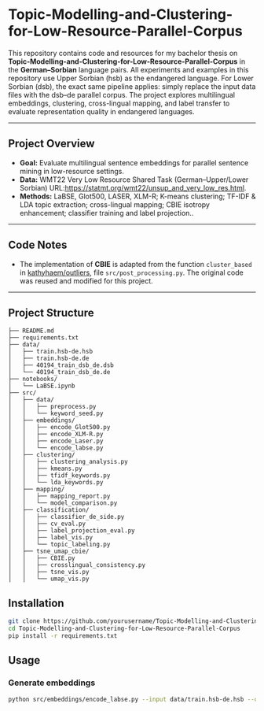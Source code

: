 # Topic-Modelling-and-Clustering-for-Low-Resource-Parallel-Corpus

This repository contains code and resources for my bachelor thesis on **Topic-Modelling-and-Clustering-for-Low-Resource-Parallel-Corpus** in the **German–Sorbian** language pairs.
All experiments and examples in this repository use Upper Sorbian (hsb) as the endangered language.
For Lower Sorbian (dsb), the exact same pipeline applies: simply replace the input data files with the dsb–de parallel corpus.
The project explores multilingual embeddings, clustering, cross-lingual mapping, and label transfer to evaluate representation quality in endangered languages.

---

## Project Overview
- **Goal:** Evaluate multilingual sentence embeddings for parallel sentence mining in low-resource settings.  
- **Data:** WMT22 Very Low Resource Shared Task (German–Upper/Lower Sorbian) URL:https://statmt.org/wmt22/unsup_and_very_low_res.html.  
- **Methods:** LaBSE, Glot500, LASER, XLM-R; K-means clustering; TF-IDF & LDA topic extraction; cross-lingual mapping; CBIE isotropy enhancement; classifier training and label projection..  

---
## Code Notes
- The implementation of **CBIE** is adapted from the function `cluster_based` in  [kathyhaem/outliers](https://github.com/kathyhaem/outliers), file `src/post_processing.py`. The original code was reused and modified for this project.

---
## Project Structure

```
├── README.md
├── requirements.txt
├── data/
│   ├── train.hsb-de.hsb
│   ├── train.hsb-de.de
│   ├── 40194_train_dsb_de.dsb
│   └── 40194_train_dsb_de.de
├── notebooks/
│   └── LaBSE.ipynb
├── src/
│   ├── data/
│   │   ├── preprocess.py
│   │   └── keyword_seed.py
│   ├── embeddings/
│   │   ├── encode_Glot500.py
│   │   ├── encode_XLM-R.py
│   │   ├── encode_Laser.py
│   │   └── encode_labse.py
│   ├── clustering/
│   │   ├── clustering_analysis.py
│   │   ├── kmeans.py
│   │   ├── tfidf_keywords.py
│   │   └── lda_keywords.py
│   ├── mapping/
│   │   ├── mapping_report.py
│   │   └── model_comparison.py
│   ├── classification/
│   │   ├── classifier_de_side.py
│   │   ├── cv_eval.py
│   │   ├── label_projection_eval.py
│   │   ├── label_vis.py
│   │   └── topic_labeling.py
│   ├── tsne_umap_cbie/
│   │   ├── CBIE.py
│   │   ├── crosslingual_consistency.py
│   │   ├── tsne_vis.py
│   │   └── umap_vis.py
```
## Installation

```bash
git clone https://github.com/yourusername/Topic-Modelling-and-Clustering-for-Low-Resource-Parallel-Corpus.git
cd Topic-Modelling-and-Clustering-for-Low-Resource-Parallel-Corpus
pip install -r requirements.txt
```

## Usage
### Generate embeddings
```bash
python src/embeddings/encode_labse.py --input data/train.hsb-de.hsb --output embeddings/hsb_labse.npy
```

